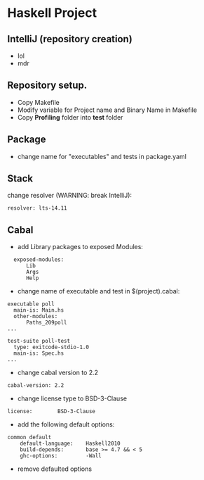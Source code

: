 # Haskell Project

## IntelliJ (repository creation)

 - lol
 - mdr

## Repository setup.
 - Copy Makefile
 - Modify variable for Project name and Binary Name in Makefile
 - Copy **Profiling** folder into **test** folder


## Package

 - change name for "executables" and tests in package.yaml

## Stack
change resolver (WARNING: break IntelliJ):
```
resolver: lts-14.11
```

## Cabal

 - add Library packages to exposed Modules:
```
  exposed-modules:
      Lib
      Args
      Help
```

 - change name of executable and test in $(project).cabal:
```
executable poll
  main-is: Main.hs
  other-modules:
      Paths_209poll
...

test-suite poll-test
  type: exitcode-stdio-1.0
  main-is: Spec.hs
...
```

 - change cabal version to 2.2 
```
cabal-version: 2.2
```
 - change license type to BSD-3-Clause
```
license:        BSD-3-Clause
```

 - add the following default options:
```
common default
    default-language:    Haskell2010
    build-depends:       base >= 4.7 && < 5
    ghc-options:         -Wall
```
 - remove defaulted options